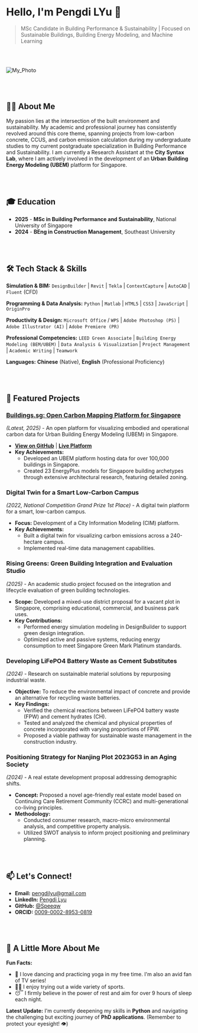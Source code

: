 # Hello, I'm Pengdi LYu 👋

> MSc Candidate in Building Performance & Sustainability | Focused on Sustainable Buildings, Building Energy Modeling, and Machine Learning

<br>
<br>

![My_Photo](https://github.com/user-attachments/assets/faef4a12-da2a-4066-a3c3-cfa7339e03a2)

<br>
<br>

## 🧑‍🔬 About Me

My passion lies at the intersection of the built environment and sustainability. My academic and professional journey has consistently revolved around this core theme, spanning projects from low-carbon concrete, CCUS, and carbon emission calculation during my undergraduate studies to my current postgraduate specialization in Building Performance and Sustainability. I am currently a Research Assistant at the **City Syntax Lab**, where I am actively involved in the development of an **Urban Building Energy Modeling (UBEM)** platform for Singapore.


<br>
<br>


## 🎓 Education

- **2025** - **MSc in Building Performance and Sustainability**, National University of Singapore
- **2024** - **BEng in Construction Management**, Southeast University


<br>
<br>


## 🛠️ Tech Stack & Skills

**Simulation & BIM:**
`DesignBuilder` | `Revit` | `Tekla` | `ContextCapture` | `AutoCAD` | `Fluent` (CFD)

**Programming & Data Analysis:**
`Python` | `Matlab` | `HTML5` | `CSS3` | `JavaScript` | `OriginPro`

**Productivity & Design:**
`Microsoft Office` / `WPS` | `Adobe Photoshop (PS)` | `Adobe Illustrator (AI)` | `Adobe Premiere (PR)`

**Professional Competencies:**
`LEED Green Associate` | `Building Energy Modeling (BEM/UBEM)` | `Data Analysis & Visualization` | `Project Management` | `Academic Writing` | `Teamwork`

**Languages:**
**Chinese** (Native), **English** (Professional Proficiency)

<br>
<br>

## 📂 Featured Projects

### [Buildings.sg: Open Carbon Mapping Platform for Singapore](http://buildings.sg/)
*(Latest, 2025)* - An open platform for visualizing embodied and operational carbon data for Urban Building Energy Modeling (UBEM) in Singapore.
- [**View on GitHub**](https://github.com/City-Syntax/buildings.sg) | [**Live Platform**](http://buildings.sg/)
- **Key Achievements:**
  - Developed an UBEM platform hosting data for over 100,000 buildings in Singapore.
  - Created 23 EnergyPlus models for Singapore building archetypes through extensive architectural research, featuring detailed zoning.

### Digital Twin for a Smart Low-Carbon Campus
*(2022, National Competition Grand Prize 1st Place)* - A digital twin platform for a smart, low-carbon campus.
- **Focus:** Development of a City Information Modeling (CIM) platform.
- **Key Achievements:**
  - Built a digital twin for visualizing carbon emissions across a 240-hectare campus.
  - Implemented real-time data management capabilities.

### Rising Greens: Green Building Integration and Evaluation Studio
*(2025)* - An academic studio project focused on the integration and lifecycle evaluation of green building technologies.
- **Scope:** Developed a mixed-use district proposal for a vacant plot in Singapore, comprising educational, commercial, and business park uses.
- **Key Contributions:**
  - Performed energy simulation modeling in DesignBuilder to support green design integration.
  - Optimized active and passive systems, reducing energy consumption to meet Singapore Green Mark Platinum standards.

### Developing LiFePO4 Battery Waste as Cement Substitutes
*(2024)* - Research on sustainable material solutions by repurposing industrial waste.
- **Objective:** To reduce the environmental impact of concrete and provide an alternative for recycling waste batteries.
- **Key Findings:**
  - Verified the chemical reactions between LiFePO4 battery waste (FPW) and cement hydrates (CH).
  - Tested and analyzed the chemical and physical properties of concrete incorporated with varying proportions of FPW.
  - Proposed a viable pathway for sustainable waste management in the construction industry.

### Positioning Strategy for Nanjing Plot 2023G53 in an Aging Society
*(2024)* - A real estate development proposal addressing demographic shifts.
- **Concept:** Proposed a novel age-friendly real estate model based on Continuing Care Retirement Community (CCRC) and multi-generational co-living principles.
- **Methodology:**
  - Conducted consumer research, macro-micro environmental analysis, and competitive property analysis.
  - Utilized SWOT analysis to inform project positioning and preliminary planning.

<br>
<br>

## 📫 Let's Connect!

- **Email:** [pengdilyu@gmail.com](mailto:pengdilyu@gmail.com)
- **LinkedIn:** [Pengdi Lyu](https://www.linkedin.com/in/pengdi-lyu/)
- **GitHub:** [@Speeqw](https://github.com/Speeqw)
- **ORCID:** [0009-0002-8953-0819](https://orcid.org/0009-0002-8953-0819)

<br>
<br>

## 💫 A Little More About Me

**Fun Facts:**
- 💃 I love dancing and practicing yoga in my free time. I'm also an avid fan of TV series!
- 🏃‍♂️ I enjoy trying out a wide variety of sports.
- 😴 I firmly believe in the power of rest and aim for over 9 hours of sleep each night.

**Latest Update:**
I'm currently deepening my skills in **Python** and navigating the challenging but exciting journey of **PhD applications**. (Remember to protect your eyesight! 👁️)







